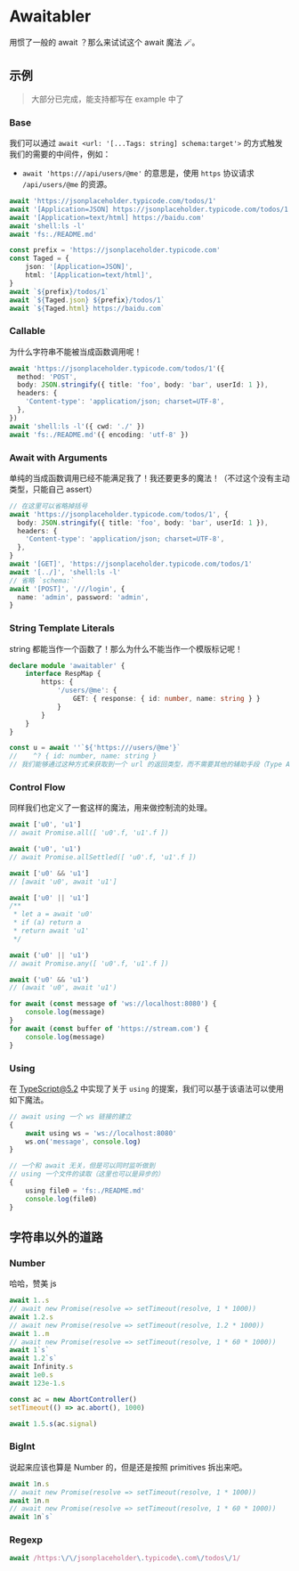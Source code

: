 # Awaitabler

用惯了一般的 await ？那么来试试这个 await 魔法 🪄。

## 示例

> 大部分已完成，能支持都写在 example 中了

### Base

我们可以通过 `await <url: '[...Tags: string] schema:target'>` 的方式触发我们的需要的中间件，例如：
- `await 'https:///api/users/@me'` 的意思是，使用 `https` 协议请求 `/api/users/@me` 的资源。

```typescript
await 'https://jsonplaceholder.typicode.com/todos/1'
await '[Application=JSON] https://jsonplaceholder.typicode.com/todos/1'
await '[Application=text/html] https://baidu.com'
await 'shell:ls -l'
await 'fs:./README.md'

const prefix = 'https://jsonplaceholder.typicode.com'
const Taged = {
    json: '[Application=JSON]',
    html: '[Application=text/html]',
}
await `${prefix}/todos/1`
await `${Taged.json} ${prefix}/todos/1`
await `${Taged.html} https://baidu.com`
```

### Callable

为什么字符串不能被当成函数调用呢！

```typescript
await 'https://jsonplaceholder.typicode.com/todos/1'({
  method: 'POST',
  body: JSON.stringify({ title: 'foo', body: 'bar', userId: 1 }),
  headers: {
    'Content-type': 'application/json; charset=UTF-8',
  },
})
await 'shell:ls -l'({ cwd: './' })
await 'fs:./README.md'({ encoding: 'utf-8' })
```

### Await with Arguments

单纯的当成函数调用已经不能满足我了！我还要更多的魔法！（不过这个没有主动类型，只能自己 assert）

```typescript
// 在这里可以省略掉括号
await 'https://jsonplaceholder.typicode.com/todos/1', {
  body: JSON.stringify({ title: 'foo', body: 'bar', userId: 1 }),
  headers: {
    'Content-type': 'application/json; charset=UTF-8',
  },
}
await '[GET]', 'https://jsonplaceholder.typicode.com/todos/1'
await '[../]', 'shell:ls -l'
// 省略 `schema:`
await '[POST]', '///login', {
  name: 'admin', password: 'admin',
}
```

### String Template Literals

string 都能当作一个函数了！那么为什么不能当作一个模版标记呢！

```typescript
declare module 'awaitabler' {
    interface RespMap {
        https: {
            '/users/@me': {
                GET: { response: { id: number, name: string } }
            }
        }
    }
}

const u = await ''`${'https:///users/@me'}`
//    ^? { id: number, name: string }
// 我们能够通过这种方式来获取到一个 url 的返回类型，而不需要其他的辅助手段（Type Asseration、JSDoc）
```

### Control Flow

同样我们也定义了一套这样的魔法，用来做控制流的处理。

```typescript
await ['u0', 'u1']
// await Promise.all([ 'u0'.f, 'u1'.f ])

await ('u0', 'u1')
// await Promise.allSettled([ 'u0'.f, 'u1'.f ])

await ['u0' && 'u1']
// [await 'u0', await 'u1']

await ['u0' || 'u1']
/**
 * let a = await 'u0'
 * if (a) return a
 * return await 'u1'
 */

await ('u0' || 'u1')
// await Promise.any([ 'u0'.f, 'u1'.f ])

await ('u0' && 'u1')
// (await 'u0', await 'u1')

for await (const message of 'ws://localhost:8080') {
    console.log(message)
}
for await (const buffer of 'https://stream.com') {
    console.log(message)
}
```

### Using

在 TypeScript@5.2 中实现了关于 `using` 的提案，我们可以基于该语法可以使用如下魔法。

```typescript
// await using 一个 ws 链接的建立
{
    await using ws = 'ws://localhost:8080'
    ws.on('message', console.log)
}

// 一个和 await 无关，但是可以同时监听做到
// using 一个文件的读取（这里也可以是异步的）
{
    using file0 = 'fs:./README.md'
    console.log(file0)
}
```

## 字符串以外的道路

### Number

哈哈，赞美 js

```typescript
await 1..s
// await new Promise(resolve => setTimeout(resolve, 1 * 1000))
await 1.2.s
// await new Promise(resolve => setTimeout(resolve, 1.2 * 1000))
await 1..m
// await new Promise(resolve => setTimeout(resolve, 1 * 60 * 1000))
await 1`s`
await 1.2`s`
await Infinity.s
await 1e0.s
await 123e-1.s

const ac = new AbortController()
setTimeout(() => ac.abort(), 1000)

await 1.5.s(ac.signal)
```

### BigInt

说起来应该也算是 Number 的，但是还是按照 primitives 拆出来吧。

```typescript
await 1n.s
// await new Promise(resolve => setTimeout(resolve, 1 * 1000))
await 1n.m
// await new Promise(resolve => setTimeout(resolve, 1 * 60 * 1000))
await 1n`s`
```

### Regexp

```typescript
await /https:\/\/jsonplaceholder\.typicode\.com\/todos\/1/
```

